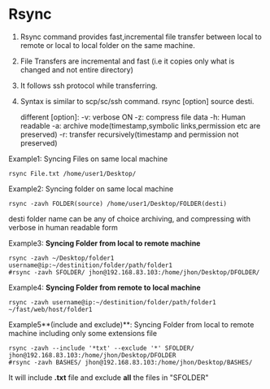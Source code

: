 # Rsync

1. Rsync command provides fast,incremental file transfer 
between local to remote or local to local folder on the same machine.
2. File Transfers are incremental and fast 
(i.e it copies only what is changed and not entire directory) 
3. It follows ssh protocol while transferring.
4. Syntax is similar to scp/sc/ssh command.
	rsync [option] source desti.
	
	different [option]:
	-v: verbose ON
	-z: compress file data
	-h: Human readable
	-a: archive mode(timestamp,symbolic links,permission etc are preserved)
	-r: transfer recursively(timestamp and permission not preserved)

Example1:
Syncing Files on same local machine
```
rsync File.txt /home/user1/Desktop/
```

Example2:
Syncing folder on same local machine
```
rsync -zavh FOLDER(source) /home/user1/Desktop/FOLDER(desti)
```
desti folder name can be any of choice 
archiving, and compressing with verbose in human readable form

Example3:
**Syncing Folder from local to remote machine**
```
rsync -zavh ~/Desktop/folder1 username@ip:~/destinition/folder/path/folder1 
#rsync -zavh SFOLDER/ jhon@192.168.83.103:/home/jhon/Desktop/DFOLDER/
```

Example4:
**Syncing Folder from remote to local machine**
```
rsync -zavh username@ip:~/destinition/folder/path/folder1 ~/fast/web/host/folder1 
```

Example5**(include and exclude)**:
Syncing Folder from local to remote machine including only some extensions file
```
rsync -zavh --include '*txt' --exclude '*' SFOLDER/ jhon@192.168.83.103:/home/jhon/Desktop/DFOLDER 
#rsync -zavh BASHES/ jhon@192.168.83.103:/home/jhon/Desktop/BASHES/
```
It will include **.txt** file and exclude **all** the files in "SFOLDER"















